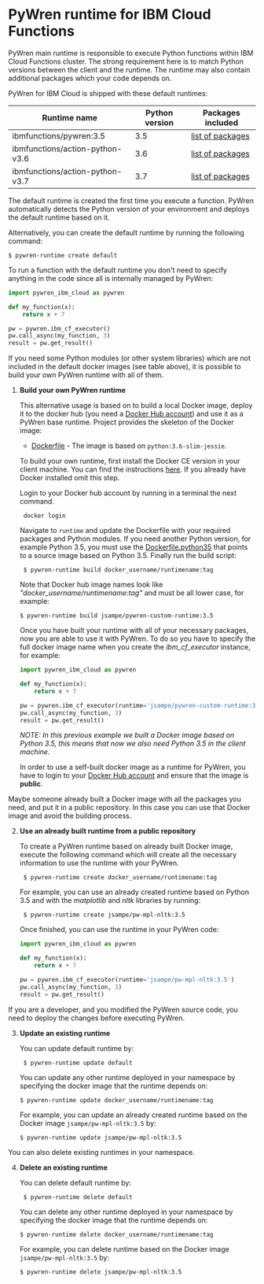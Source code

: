 # PyWren runtime for IBM Cloud Functions

PyWren main runtime is responsible to execute Python functions within IBM Cloud Functions cluster. The strong requirement here is to match Python versions between the client and the runtime. The runtime may also contain additional packages which your code depends on.

PyWren for IBM Cloud is shipped with these default runtimes:

| Runtime name | Python version | Packages included |
| ----| ----| ---- |
| ibmfunctions/pywren:3.5 | 3.5 | [list of packages](https://github.com/ibm-functions/runtime-python/blob/master/python3.6/CHANGELOG.md) |
| ibmfunctions/action-python-v3.6 | 3.6 | [list of packages](https://github.com/ibm-functions/runtime-python/blob/master/python3.6/CHANGELOG.md) |
| ibmfunctions/action-python-v3.7 | 3.7 | [list of packages](https://github.com/ibm-functions/runtime-python/blob/master/python3.7/CHANGELOG.md) |

The default runtime is created the first time you execute a function. PyWren automatically detects the Python version of your environment and deploys the default runtime based on it.

Alternatively, you can create the default runtime by running the following command:
    
    $ pywren-runtime create default

To run a function with the default runtime you don't need to specify anything in the code since all is internally managed by PyWren:
```python
import pywren_ibm_cloud as pywren

def my_function(x):
    return x + 7

pw = pywren.ibm_cf_executor()
pw.call_async(my_function, 3)
result = pw.get_result()
```

If you need some Python modules (or other system libraries) which are not included in the default docker images (see table above), it is possible to build your own PyWren runtime with all of them.

1. **Build your own PyWren runtime**

    This alternative usage is based on to build a local Docker image, deploy it to the docker hub (you need a [Docker Hub account](https://hub.docker.com)) and use it as a PyWren base runtime.
    Project provides the skeleton of the Docker image:
    
    * [Dockerfile](Dockerfile) - The image is based on `python:3.6-slim-jessie`. 
    
    To build your own runtime, first install the Docker CE version in your client machine. You can find the instructions [here](https://docs.docker.com/install/). If you already have Docker installed omit this step.
    
    Login to your Docker hub account by running in a terminal the next command.
    
    	docker login
    
    Navigate to `runtime` and update the Dockerfile with your required packages and Python modules.
    If you need another Python version, for example Python 3.5, you must use the [Dockerfile.python35](Dockerfile.python35) that
    points to a source image based on Python 3.5. Finally run the build script:
    
        $ pywren-runtime build docker_username/runtimename:tag
    
    Note that Docker hub image names look like *"docker_username/runtimename:tag"* and must be all lower case, for example:
    
       $ pywren-runtime build jsampe/pywren-custom-runtime:3.5
    
    Once you have built your runtime with all of your necessary packages, now you are able to use it with PyWren.
    To do so you have to specify the full docker image name when you create the *ibm_cf_executor* instance, for example:
    ```python
    import pywren_ibm_cloud as pywren
    
    def my_function(x):
        return x + 7
    
    pw = pywren.ibm_cf_executor(runtime='jsampe/pywren-custom-runtime:3.5')
    pw.call_async(my_function, 3)
    result = pw.get_result()
    ```
    
    *NOTE: In this previous example we built a Docker image based on Python 3.5, this means that now we also need Python 3.5 in the client machine.*
    
    In order to use a self-built docker image as a runtime for PyWren, you have to login to your [Docker Hub account](https://hub.docker.com) and ensure that the image is **public**.


Maybe someone already built a Docker image with all the packages you need, and put it in a public repository.
In this case you can use that Docker image and avoid the building process.

2. **Use an already built runtime from a public repository**

    To create a PyWren runtime based on already built Docker image, execute the following command which will create all the necessary information to use the runtime with your PyWren.
    
        $ pywren-runtime create docker_username/runtimename:tag
      
    For example, you can use an already created runtime based on Python 3.5 and with the *matplotlib* and *nltk* libraries by running:
    
        $ pywren-runtime create jsampe/pw-mpl-nltk:3.5
        
    Once finished, you can use the runtime in your PyWren code:
    ```python
    import pywren_ibm_cloud as pywren
    
    def my_function(x):
        return x + 7
    
    pw = pywren.ibm_cf_executor(runtime='jsampe/pw-mpl-nltk:3.5')
    pw.call_async(my_function, 3)
    result = pw.get_result()
    ```

If you are a developer, and you modified the PyWeen source code, you need to deploy the changes before executing PyWren.

3. **Update an existing runtime**

    You can update default runtime by:
    	
    	$ pywren-runtime update default
    
    You can update any other runtime deployed in your namespace by specifying the docker image that the runtime depends on:
    
       $ pywren-runtime update docker_username/runtimename:tag
      
    For example, you can update an already created runtime based on the Docker image `jsampe/pw-mpl-nltk:3.5` by:
    
       $ pywren-runtime update jsampe/pw-mpl-nltk:3.5



You can also delete existing runtimes in your namespace.

4. **Delete an existing runtime**

    You can delete default runtime by:
    	
    	$ pywren-runtime delete default
    
    You can delete any other runtime deployed in your namespace by specifying the docker image that the runtime depends on:
    
       $ pywren-runtime delete docker_username/runtimename:tag
      
    For example, you can delete runtime based on the Docker image `jsampe/pw-mpl-nltk:3.5` by:
    
       $ pywren-runtime delete jsampe/pw-mpl-nltk:3.5
        